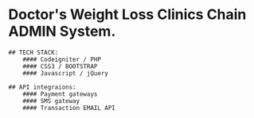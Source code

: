 # Doctor's Weight Loss Clinics Chain ADMIN System. 

	## TECH STACK:
		#### Codeigniter / PHP
		#### CSS3 / BOOTSTRAP
		#### Javascript / jQuery

	## API integraions:
		#### Payment gateways
		#### SMS gateway
		#### Transaction EMAIL API

